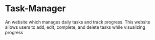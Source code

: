 # Task-Manager
An website which manages daily tasks and track progress. This website allows users to add, edit, complete, and delete tasks while visualizing progress
